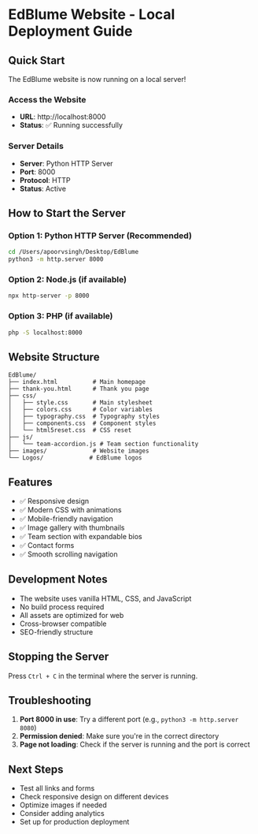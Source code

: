  # EdBlume Website - Local Deployment Guide

## Quick Start

The EdBlume website is now running on a local server!

### Access the Website
- **URL**: http://localhost:8000
- **Status**: ✅ Running successfully

### Server Details
- **Server**: Python HTTP Server
- **Port**: 8000
- **Protocol**: HTTP
- **Status**: Active

## How to Start the Server

### Option 1: Python HTTP Server (Recommended)
```bash
cd /Users/apoorvsingh/Desktop/EdBlume
python3 -m http.server 8000
```

### Option 2: Node.js (if available)
```bash
npx http-server -p 8000
```

### Option 3: PHP (if available)
```bash
php -S localhost:8000
```

## Website Structure

```
EdBlume/
├── index.html          # Main homepage
├── thank-you.html      # Thank you page
├── css/
│   ├── style.css       # Main stylesheet
│   ├── colors.css      # Color variables
│   ├── typography.css  # Typography styles
│   ├── components.css  # Component styles
│   └── html5reset.css  # CSS reset
├── js/
│   └── team-accordion.js # Team section functionality
├── images/             # Website images
└── Logos/             # EdBlume logos
```

## Features

- ✅ Responsive design
- ✅ Modern CSS with animations
- ✅ Mobile-friendly navigation
- ✅ Image gallery with thumbnails
- ✅ Team section with expandable bios
- ✅ Contact forms
- ✅ Smooth scrolling navigation

## Development Notes

- The website uses vanilla HTML, CSS, and JavaScript
- No build process required
- All assets are optimized for web
- Cross-browser compatible
- SEO-friendly structure

## Stopping the Server

Press `Ctrl + C` in the terminal where the server is running.

## Troubleshooting

1. **Port 8000 in use**: Try a different port (e.g., `python3 -m http.server 8080`)
2. **Permission denied**: Make sure you're in the correct directory
3. **Page not loading**: Check if the server is running and the port is correct

## Next Steps

- Test all links and forms
- Check responsive design on different devices
- Optimize images if needed
- Consider adding analytics
- Set up for production deployment 